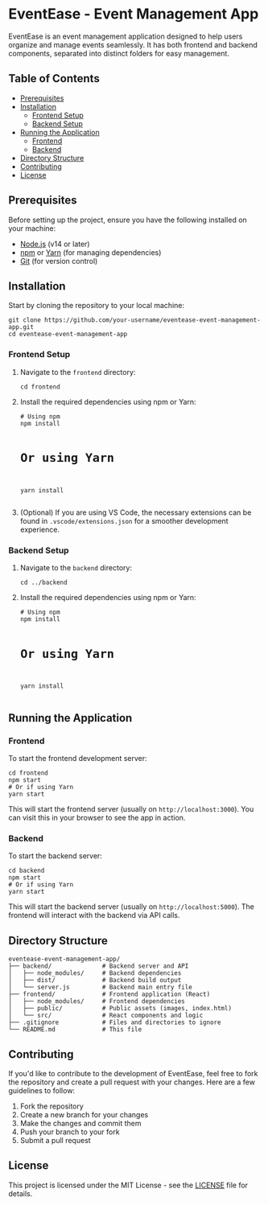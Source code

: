 <h1>EventEase - Event Management App</h1>

<p>EventEase is an event management application designed to help users organize and manage events seamlessly. It has both frontend and backend components, separated into distinct folders for easy management.</p>

<h2>Table of Contents</h2>
<ul>
  <li><a href="#prerequisites">Prerequisites</a></li>
  <li><a href="#installation">Installation</a>
    <ul>
      <li><a href="#frontend-setup">Frontend Setup</a></li>
      <li><a href="#backend-setup">Backend Setup</a></li>
    </ul>
  </li>
  <li><a href="#running-the-application">Running the Application</a>
    <ul>
      <li><a href="#frontend">Frontend</a></li>
      <li><a href="#backend">Backend</a></li>
    </ul>
  </li>
  <li><a href="#directory-structure">Directory Structure</a></li>
  <li><a href="#contributing">Contributing</a></li>
  <li><a href="#license">License</a></li>
</ul>

<h2 id="prerequisites">Prerequisites</h2>
<p>Before setting up the project, ensure you have the following installed on your machine:</p>
<ul>
  <li><a href="https://nodejs.org/">Node.js</a> (v14 or later)</li>
  <li><a href="https://npmjs.com">npm</a> or <a href="https://yarnpkg.com/">Yarn</a> (for managing dependencies)</li>
  <li><a href="https://git-scm.com/">Git</a> (for version control)</li>
</ul>

<h2 id="installation">Installation</h2>
<p>Start by cloning the repository to your local machine:</p>
<pre><code>git clone https://github.com/your-username/eventease-event-management-app.git
cd eventease-event-management-app</code></pre>

<h3 id="frontend-setup">Frontend Setup</h3>
<ol>
  <li>Navigate to the <code>frontend</code> directory:</li>
  <pre><code>cd frontend</code></pre>

  <li>Install the required dependencies using npm or Yarn:</li>
  <pre><code># Using npm
npm install

# Or using Yarn
yarn install</code></pre>

  <li>(Optional) If you are using VS Code, the necessary extensions can be found in <code>.vscode/extensions.json</code> for a smoother development experience.</li>
</ol>

<h3 id="backend-setup">Backend Setup</h3>
<ol>
  <li>Navigate to the <code>backend</code> directory:</li>
  <pre><code>cd ../backend</code></pre>

  <li>Install the required dependencies using npm or Yarn:</li>
  <pre><code># Using npm
npm install

# Or using Yarn
yarn install</code></pre>
</ol>

<h2 id="running-the-application">Running the Application</h2>

<h3 id="frontend">Frontend</h3>
<p>To start the frontend development server:</p>
<pre><code>cd frontend
npm start
# Or if using Yarn
yarn start</code></pre>
<p>This will start the frontend server (usually on <code>http://localhost:3000</code>). You can visit this in your browser to see the app in action.</p>

<h3 id="backend">Backend</h3>
<p>To start the backend server:</p>
<pre><code>cd backend
npm start
# Or if using Yarn
yarn start</code></pre>
<p>This will start the backend server (usually on <code>http://localhost:5000</code>). The frontend will interact with the backend via API calls.</p>

<h2 id="directory-structure">Directory Structure</h2>
<pre><code>eventease-event-management-app/
├── backend/              # Backend server and API
│   ├── node_modules/     # Backend dependencies
│   ├── dist/             # Backend build output
│   └── server.js         # Backend main entry file
├── frontend/             # Frontend application (React)
│   ├── node_modules/     # Frontend dependencies
│   ├── public/           # Public assets (images, index.html)
│   └── src/              # React components and logic
├── .gitignore            # Files and directories to ignore
└── README.md             # This file
</code></pre>

<h2 id="contributing">Contributing</h2>
<p>If you'd like to contribute to the development of EventEase, feel free to fork the repository and create a pull request with your changes. Here are a few guidelines to follow:</p>
<ol>
  <li>Fork the repository</li>
  <li>Create a new branch for your changes</li>
  <li>Make the changes and commit them</li>
  <li>Push your branch to your fork</li>
  <li>Submit a pull request</li>
</ol>

<h2 id="license">License</h2>
<p>This project is licensed under the MIT License - see the <a href="LICENSE">LICENSE</a> file for details.</p>
